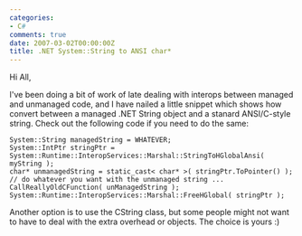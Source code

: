```yaml
---
categories:
- C#
comments: true
date: 2007-03-02T00:00:00Z
title: .NET System::String to ANSI char*
---
```


Hi All,

I've been doing a bit of work of late dealing with interops between managed and unmanaged code, and I have nailed a little snippet which shows how convert between a managed .NET String object and a stanard ANSI/C-style string. Check out the following code if you need to do the same:

```
System::String managedString = WHATEVER;
System::IntPtr stringPtr = System::Runtime::InteropServices::Marshal::StringToHGlobalAnsi( myString );
char* unmanagedString = static_cast< char* >( stringPtr.ToPointer() );
// do whatever you want with the unmanaged string ...
CallReallyOldCFunction( unManagedString );
System::Runtime::InteropServices::Marshal::FreeHGlobal( stringPtr );
```

Another option is to use the CString class, but some people might not want to have to deal with the extra overhead or objects. The choice is yours :)
